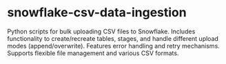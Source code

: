 # snowflake-csv-data-ingestion
Python scripts for bulk uploading CSV files to Snowflake. Includes functionality to create/recreate tables, stages, and handle different upload modes (append/overwrite). Features error handling and retry mechanisms. Supports flexible file management and various CSV formats.
